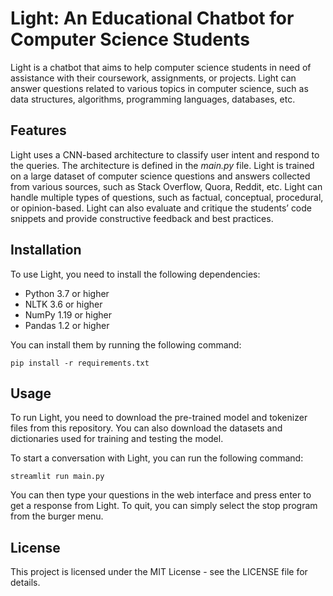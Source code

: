# Light: An Educational Chatbot for Computer Science Students
Light is a chatbot that aims to help computer science students in need of assistance with their coursework, assignments, or projects. Light can answer questions related to various topics in computer science, such as data structures, algorithms, programming languages, databases, etc.

## Features
Light uses a CNN-based architecture to classify user intent and respond to the queries. The architecture is defined in the *main.py* file.
Light is trained on a large dataset of computer science questions and answers collected from various sources, such as Stack Overflow, Quora, Reddit, etc.
Light can handle multiple types of questions, such as factual, conceptual, procedural, or opinion-based.
Light can also evaluate and critique the students’ code snippets and provide constructive feedback and best practices.
## Installation
To use Light, you need to install the following dependencies:
<ul>
  <li>Python 3.7 or higher</li>
  <li>NLTK 3.6 or higher</li>
  <li>NumPy 1.19 or higher</li>
  <li>Pandas 1.2 or higher</li>
</ul>

You can install them by running the following command:

```
pip install -r requirements.txt
```

## Usage
To run Light, you need to download the pre-trained model and tokenizer files from this repository. You can also download the datasets and dictionaries used for training and testing the model.

To start a conversation with Light, you can run the following command:
```
streamlit run main.py
```
You can then type your questions in the web interface and press enter to get a response from Light. To quit, you can simply select the stop program from the burger menu.

## License
This project is licensed under the MIT License - see the LICENSE file for details.
